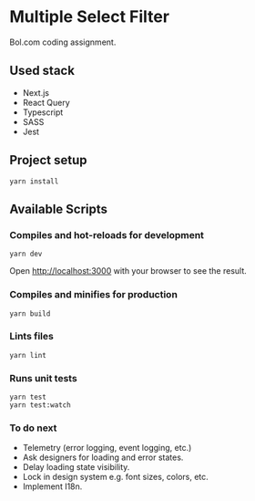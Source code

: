 # Multiple Select Filter

Bol.com coding assignment.

## Used stack

- Next.js
- React Query
- Typescript
- SASS
- Jest

## Project setup

```
yarn install
```

## Available Scripts

### Compiles and hot-reloads for development

```
yarn dev
```

Open [http://localhost:3000](http://localhost:3000) with your browser to see the result.

### Compiles and minifies for production

```
yarn build
```

### Lints files

```
yarn lint
```

### Runs unit tests

```
yarn test
yarn test:watch
```

### To do next

- Telemetry (error logging, event logging, etc.)
- Ask designers for loading and error states.
- Delay loading state visibility.
- Lock in design system e.g. font sizes, colors, etc.
- Implement I18n.
